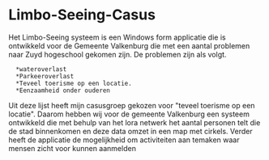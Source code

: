 # Limbo-Seeing-Casus

Het Limbo-Seeing systeem is een Windows form applicatie die is ontwikkeld voor de Gemeente Valkenburg die met een aantal problemen naar Zuyd hogeschool gekomen zijn.
De problemen zijn als volgt.

      *wateroverlast
      *Parkeeroverlast
      *Teveel toerisme op een locatie.
      *Eenzaamheid onder ouderen 
  
Uit deze lijst heeft mijn casusgroep gekozen voor "teveel toerisme op een locatie". 
Daarom hebben wij voor de gemeente Valkenburg een systeem ontwikkeld die met behulp van het lora netwerk het
aantal personen telt die de stad binnenkomen en deze data omzet in een map met cirkels. 
Verder heeft de applicatie de mogelijkheid om activiteiten aan temaken waar mensen zicht voor kunnen aanmelden
